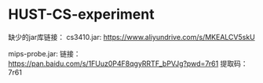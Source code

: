 # HUST-CS-experiment
缺少的jar库链接：
cs3410.jar:
https://www.aliyundrive.com/s/MKEALCV5skU

mips-probe.jar:
链接：https://pan.baidu.com/s/1FUuz0P4F8qgyRRTF_bPVJg?pwd=7r61 
提取码：7r61
